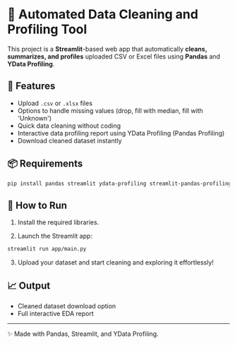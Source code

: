 # 🧹 Automated Data Cleaning and Profiling Tool

This project is a **Streamlit**-based web app that automatically **cleans, summarizes, and profiles** uploaded CSV or Excel files using **Pandas** and **YData Profiling**.

## 🎯 Features

- Upload `.csv` or `.xlsx` files
- Options to handle missing values (drop, fill with median, fill with 'Unknown')
- Quick data cleaning without coding
- Interactive data profiling report using YData Profiling (Pandas Profiling)
- Download cleaned dataset instantly

## 📦 Requirements

```bash
pip install pandas streamlit ydata-profiling streamlit-pandas-profiling openpyxl
```

## 🚀 How to Run

1. Install the required libraries.

2. Launch the Streamlit app:

```bash
streamlit run app/main.py
```

3. Upload your dataset and start cleaning and exploring it effortlessly!

## 📈 Output

- Cleaned dataset download option
- Full interactive EDA report

---

✨ Made with Pandas, Streamlit, and YData Profiling.
